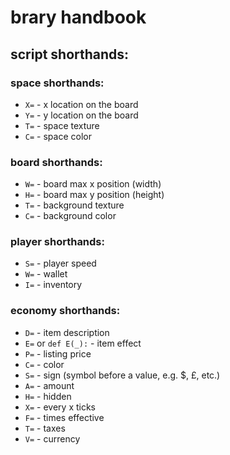 # brary handbook

## script shorthands:
### space shorthands:
- `X=` - x location on the board
- `Y=` - y location on the board
- `T=` - space texture
- `C=` - space color
### board shorthands:
- `W=` - board max x position (width)
- `H=` - board max y position (height)
- `T=` - background texture
- `C=` - background color
### player shorthands:
- `S=` - player speed
- `W=` - wallet
- `I=` - inventory
### economy shorthands:
- `D=` - item description
- `E=` or `def E(_):` - item effect
- `P=` - listing price
- `C=` - color
- `S=` - sign (symbol before a value, e.g. $, £, etc.)
- `A=` - amount
- `H=` - hidden
- `X=` - every x ticks
- `F=` - times effective
- `T=` - taxes
- `V=` - currency